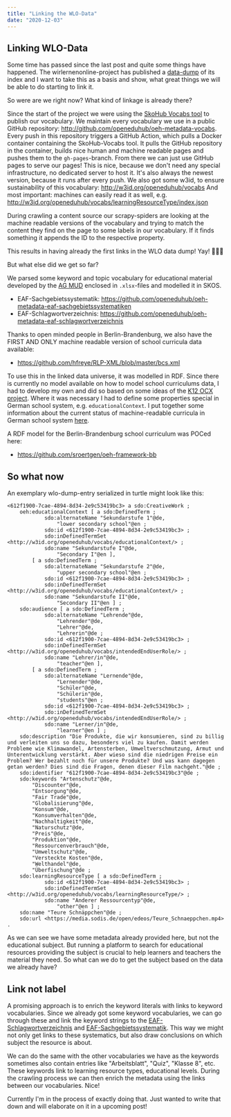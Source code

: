 ```yaml
---
title: "Linking the WLO-Data"
date: "2020-12-03"
---
```


## Linking WLO-Data

Some time has passed since the last post and quite some things have happened.
The wirlernenonline-project has published a [data-dump](https://github.com/openeduhub/oeh-wlo-data-dump) of its index and I want to take this as a basis and show, what great things we will be able to do starting to link it.

So were are we right now?
What kind of linkage is already there?

Since the start of the project we were using the [SkoHub Vocabs tool](http//skohub.io) to publish our vocabulary.
We maintain every vocabulary we use in a public GitHub repository: <http://github.com/openeduhub/oeh-metadata-vocabs>.
Every push in this repository triggers a GitHub Action, which pulls a Docker container containing the SkoHub-Vocabs tool.
It pulls the GitHub repository in the container, builds nice human and machine readable pages and pushes them to the `gh-pages`-branch.
From there we can just use GitHub pages to serve our pages!
This is nice, because we don't need any special infrastructure, no dedicated server to host it.
It's also always the newest version, because it runs after every push.
We also got some w3id, to ensure sustainability of this vocabulary: <http://w3id.org/openeduhub/vocabs>
And most important: machines can easily read it as well, e.g. <http://w3id.org/openeduhub/vocabs/learningResourceType/index.json>

During crawling a content source our scrapy-spiders are looking at the machine readable versions of the vocabulary and trying to match the content they find on the page to some labels in our vocabulary.
If it finds something it appends the ID to the respective property.

This results in having already the first links in the WLO data dump! Yay! 🎉🎉🎉

But what else did we get so far?

We parsed some keyword and topic vocabulary for educational material developed by the [AG MUD](http://agmud.de) enclosed in `.xlsx`-files and modelled it in SKOS.

- EAF-Sachgebietssystematik: <https://github.com/openeduhub/oeh-metadata-eaf-sachgebietssystematiken>
- EAF-Schlagwortverzeichnis: <https://github.com/openeduhub/oeh-metadata-eaf-schlagwortverzeichnis>

Thanks to open minded people in Berlin-Brandenburg, we also have the FIRST AND ONLY machine readable version of school curricula data available:

- <https://github.com/hfreye/RLP-XML/blob/master/bcs.xml>

To use this in the linked data universe, it was modelled in RDF.
Since there is currently no model available on how to model school curriculums data, I had to develop my own and did so based on some ideas of the [K12 OCX project](https://k12ocx.github.io/k12ocx-specs/).
Where it was necessary I had to define some properties special in German school system, e.g. `educationalContext`.
I put together some information about the current status of machine-readable curricula in German school system [here](https://kurzelinks.de/maschinenlesbare-curricula).

A RDF model for the Berlin-Brandenburg school curriculum was POCed here:

- <https://github.com/sroertgen/oeh-framework-bb>

## So what now

An exemplary wlo-dump-entry serialized in turtle might look like this:

```turtle
<612f1900-7cae-4894-8d34-2e9c53419bc3> a sdo:CreativeWork ;
    oeh:educationalContext [ a sdo:DefinedTerm ;
            sdo:alternateName "Sekundarstufe 1"@de,
                "lower secondary school"@en ;
            sdo:id <612f1900-7cae-4894-8d34-2e9c53419bc3> ;
            sdo:inDefinedTermSet <http://w3id.org/openeduhub/vocabs/educationalContext/> ;
            sdo:name "Sekundarstufe I"@de,
                "Secondary I"@en ],
        [ a sdo:DefinedTerm ;
            sdo:alternateName "Sekundarstufe 2"@de,
                "upper secondary school"@en ;
            sdo:id <612f1900-7cae-4894-8d34-2e9c53419bc3> ;
            sdo:inDefinedTermSet <http://w3id.org/openeduhub/vocabs/educationalContext/> ;
            sdo:name "Sekundarstufe II"@de,
                "Secondary II"@en ] ;
    sdo:audience [ a sdo:DefinedTerm ;
            sdo:alternateName "Lehrende"@de,
                "Lehrender"@de,
                "Lehrer"@de,
                "Lehrerin"@de ;
            sdo:id <612f1900-7cae-4894-8d34-2e9c53419bc3> ;
            sdo:inDefinedTermSet <http://w3id.org/openeduhub/vocabs/intendedEndUserRole/> ;
            sdo:name "Lehrer/in"@de,
                "teacher"@en ],
        [ a sdo:DefinedTerm ;
            sdo:alternateName "Lernende"@de,
                "Lernender"@de,
                "Schüler"@de,
                "Schülerin"@de,
                "students"@en ;
            sdo:id <612f1900-7cae-4894-8d34-2e9c53419bc3> ;
            sdo:inDefinedTermSet <http://w3id.org/openeduhub/vocabs/intendedEndUserRole/> ;
            sdo:name "Lerner/in"@de,
                "learner"@en ] ;
    sdo:description "Die Produkte, die wir konsumieren, sind zu billig und verleiten uns so dazu, besonders viel zu kaufen. Damit werden Probleme wie Klimawandel, Artensterben, Umweltverschmutzung, Armut und Unterentwicklung verstärkt. Aber wieso sind die niedrigen Preise ein Problem? Wer bezahlt noch für unsere Produkte? Und was kann dagegen getan werden? Dies sind die Fragen, denen dieser Film nachgeht."@de ;
    sdo:identifier "612f1900-7cae-4894-8d34-2e9c53419bc3"@de ;
    sdo:keywords "Artenschutz"@de,
        "Discounter"@de,
        "Entsorgung"@de,
        "Fair Trade"@de,
        "Globalisierung"@de,
        "Konsum"@de,
        "Konsumverhalten"@de,
        "Nachhaltigkeit"@de,
        "Naturschutz"@de,
        "Preis"@de,
        "Produktion"@de,
        "Ressourcenverbrauch"@de,
        "Umweltschutz"@de,
        "Versteckte Kosten"@de,
        "Welthandel"@de,
        "Überfischung"@de ;
    sdo:learningResourceType [ a sdo:DefinedTerm ;
            sdo:id <612f1900-7cae-4894-8d34-2e9c53419bc3> ;
            sdo:inDefinedTermSet <http://w3id.org/openeduhub/vocabs/learningResourceType/> ;
            sdo:name "Anderer Ressourcentyp"@de,
                "other"@en ] ;
    sdo:name "Teure Schnäppchen"@de ;
    sdo:url <https://media.sodis.de/open/edeos/Teure_Schnaeppchen.mp4> .
```

As we can see we have some metadata already provided here, but not the educational subject.
But running a platform to search for educational resources providing the subject is crucial to help learners and teachers the material they need.
So what can we do to get the subject based on the data we already have?

## Link not label

A promising approach is to enrich the keyword literals with links to keyword vocabularies.
Since we already got some keyword vocabularies, we can go through these and link the keyword strings to the [EAF-Schlagwortverzeichnis](https://github.com/openeduhub/oeh-metadata-eaf-schlagwortverzeichnis) and [EAF-Sachgebietssystematik](https://github.com/openeduhub/oeh-metadata-eaf-sachgebietssystematiken).
This way we might not only get links to these systematics, but also draw conclusions on which subject the resource is about.

We can do the same with the other vocabularies we have as the keywords sometimes also contain entries like "Arbeitsblatt", "Quiz", "Klasse 8", etc. 
These keywords link to learning resource types, educational levels.
During the crawling process we can then enrich the metadata using the links between our vocabularies. Nice!

Currently I'm in the process of exactly doing that. Just wanted to write that down and will elaborate on it in a upcoming post!